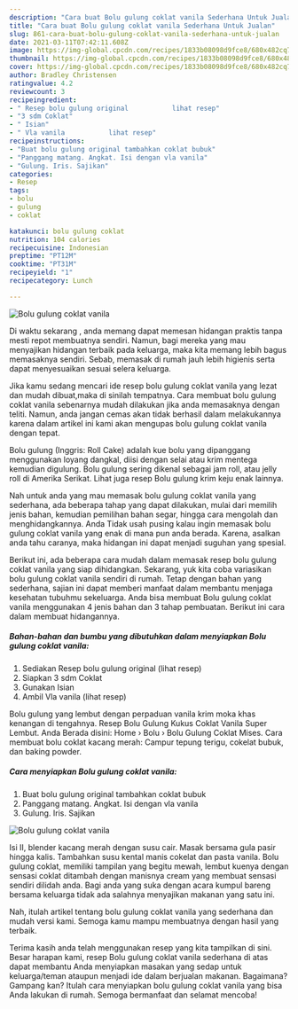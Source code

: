 ```yaml
---
description: "Cara buat Bolu gulung coklat vanila Sederhana Untuk Jualan"
title: "Cara buat Bolu gulung coklat vanila Sederhana Untuk Jualan"
slug: 861-cara-buat-bolu-gulung-coklat-vanila-sederhana-untuk-jualan
date: 2021-03-11T07:42:11.608Z
image: https://img-global.cpcdn.com/recipes/1833b08098d9fce8/680x482cq70/bolu-gulung-coklat-vanila-foto-resep-utama.jpg
thumbnail: https://img-global.cpcdn.com/recipes/1833b08098d9fce8/680x482cq70/bolu-gulung-coklat-vanila-foto-resep-utama.jpg
cover: https://img-global.cpcdn.com/recipes/1833b08098d9fce8/680x482cq70/bolu-gulung-coklat-vanila-foto-resep-utama.jpg
author: Bradley Christensen
ratingvalue: 4.2
reviewcount: 3
recipeingredient:
- " Resep bolu gulung original           lihat resep"
- "3 sdm Coklat"
- " Isian"
- " Vla vanila           lihat resep"
recipeinstructions:
- "Buat bolu gulung original tambahkan coklat bubuk"
- "Panggang matang. Angkat. Isi dengan vla vanila"
- "Gulung. Iris. Sajikan"
categories:
- Resep
tags:
- bolu
- gulung
- coklat

katakunci: bolu gulung coklat 
nutrition: 104 calories
recipecuisine: Indonesian
preptime: "PT12M"
cooktime: "PT31M"
recipeyield: "1"
recipecategory: Lunch

---
```



![Bolu gulung coklat vanila](https://img-global.cpcdn.com/recipes/1833b08098d9fce8/680x482cq70/bolu-gulung-coklat-vanila-foto-resep-utama.jpg)

Di waktu  sekarang , anda memang dapat memesan hidangan praktis tanpa mesti repot membuatnya sendiri. Namun, bagi mereka yang mau menyajikan hidangan terbaik pada keluarga, maka kita memang lebih bagus memasaknya sendiri. Sebab, memasak di rumah jauh lebih higienis serta dapat menyesuaikan sesuai selera keluarga.

Jika kamu sedang mencari ide resep bolu gulung coklat vanila yang lezat dan mudah dibuat,maka di sinilah tempatnya. Cara membuat bolu gulung coklat vanila  sebenarnya mudah dilakukan jika anda memasaknya dengan teliti. Namun, anda jangan cemas akan tidak berhasil dalam melakukannya 
karena dalam artikel ini kami akan mengupas bolu gulung coklat vanila dengan tepat.  

Bolu gulung (Inggris: Roll Cake) adalah kue bolu yang dipanggang menggunakan loyang dangkal, diisi dengan selai atau krim mentega kemudian digulung. Bolu gulung sering dikenal sebagai jam roll, atau jelly roll di Amerika Serikat. Lihat juga resep Bolu gulung krim keju enak lainnya.

Nah untuk anda yang mau memasak bolu gulung coklat vanila yang sederhana, ada beberapa tahap yang dapat dilakukan, mulai dari memilih jenis bahan, kemudian pemilihan bahan segar, hingga cara mengolah dan menghidangkannya. Anda Tidak usah pusing kalau ingin memasak bolu gulung coklat vanila yang enak di mana pun anda berada. Karena, asalkan anda  tahu caranya, maka hidangan ini dapat menjadi suguhan yang spesial.

Berikut ini, ada beberapa cara mudah dalam memasak resep bolu gulung coklat vanila yang siap dihidangkan. Sekarang, yuk kita coba variasikan bolu gulung coklat vanila sendiri di rumah. Tetap dengan bahan yang sederhana, sajian ini dapat memberi manfaat dalam membantu menjaga kesehatan tubuhmu sekeluarga. Anda bisa membuat Bolu gulung coklat vanila menggunakan 4 jenis bahan dan 3 tahap pembuatan. Berikut ini cara dalam membuat hidangannya.

<!--inarticleads1-->

##### Bahan-bahan dan bumbu yang dibutuhkan dalam menyiapkan Bolu gulung coklat vanila:

1. Sediakan  Resep bolu gulung original           (lihat resep)
1. Siapkan 3 sdm Coklat
1. Gunakan  Isian
1. Ambil  Vla vanila           (lihat resep)


Bolu gulung yang lembut dengan perpaduan vanila krim moka khas kenangan di tengahnya. Resep Bolu Gulung Kukus Coklat Vanila Super Lembut. Anda Berada disini: Home › Bolu › Bolu Gulung Coklat Mises. Cara membuat bolu coklat kacang merah: Campur tepung terigu, cokelat bubuk, dan baking powder. 

<!--inarticleads2-->

##### Cara menyiapkan Bolu gulung coklat vanila:

1. Buat bolu gulung original tambahkan coklat bubuk
1. Panggang matang. Angkat. Isi dengan vla vanila
1. Gulung. Iris. Sajikan
<img src="https://img-global.cpcdn.com/steps/e30ad2427d95a866/160x128cq70/bolu-gulung-coklat-vanila-langkah-memasak-3-foto.jpg" alt="Bolu gulung coklat vanila">

Isi II, blender kacang merah dengan susu cair. Masak bersama gula pasir hingga kalis. Tambahkan susu kental manis cokelat dan pasta vanila. Bolu gulung coklat, memiliki tampilan yang begitu mewah, lembut kuenya dengan sensasi coklat ditambah dengan manisnya cream yang membuat sensasi sendiri dilidah anda. Bagi anda yang suka dengan acara kumpul bareng bersama keluarga tidak ada salahnya menyajikan makanan yang satu ini. 

Nah, itulah artikel tentang  bolu gulung coklat vanila  yang sederhana dan mudah versi kami. Semoga kamu mampu membuatnya dengan hasil yang terbaik. 

Terima kasih anda telah menggunakan resep yang kita tampilkan di sini. Besar harapan kami, resep  Bolu gulung coklat vanila sederhana di atas dapat membantu Anda menyiapkan masakan yang sedap untuk keluarga/teman ataupun menjadi ide dalam berjualan makanan. Bagaimana? Gampang kan? Itulah cara menyiapkan bolu gulung coklat vanila yang bisa Anda lakukan di rumah. Semoga bermanfaat dan selamat mencoba!

